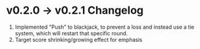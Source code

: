 # v0.2.0 -> v0.2.1 Changelog

1. Implemented "Push" to blackjack, to prevent a loss and instead use a tie system, which will restart that specific round.
2. Target score shrinking/growing effect for emphasis